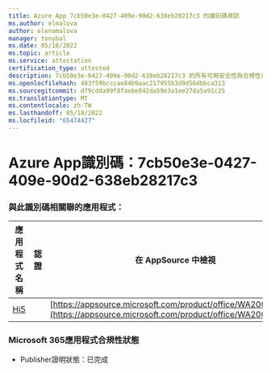 ```yaml
---
title: Azure App 7cb50e3e-0427-409e-90d2-638eb28217c3 的識別碼資訊
ms.author: elmalova
author: elenamalova
manager: tonybal
ms.date: 05/18/2022
ms.topic: article
ms.service: attestation
certification_type: attested
description: 7cb50e3e-0427-409e-90d2-638eb28217c3 的所有可用安全性與合規性資訊。
ms.openlocfilehash: 483f59bcccae84b9aac217955b3d9d56dbbca313
ms.sourcegitcommit: d79cdda99f8faebe842da59e3a1ee27da5a91c25
ms.translationtype: MT
ms.contentlocale: zh-TW
ms.lasthandoff: 05/18/2022
ms.locfileid: "65474427"
---
```

# <a name="azure-app-id-7cb50e3e-0427-409e-90d2-638eb28217c3"></a>Azure App識別碼：7cb50e3e-0427-409e-90d2-638eb28217c3


### <a name="apps-associated-with-this-id"></a>與此識別碼相關聯的應用程式：
| **應用程式名稱** | **認證** | **在 AppSource 中檢視** |
|--------------|---------------|-----------------------|
| [Hi5](../forward/WA200001610.md) |  | [https://appsource.microsoft.com/product/office/WA200001610](https://appsource.microsoft.com/product/office/WA200001610) |

### <a name="microsoft-365-app-compliance-status"></a>Microsoft 365應用程式合規性狀態
- Publisher證明狀態：已完成
